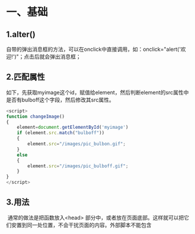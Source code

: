 # 一、基础

## 1.alter()	

自带的弹出消息框的方法，可以在onclick中直接调用，如：onclick="alert('欢迎!')"；点击后就会弹出消息框；

## 2.匹配属性

​	如下，先获取myimage这个id，赋值给element，然后判断element的src属性中是否有bulboff这个字段，然后修改其src属性。

```js
<script>
function changeImage()
{
	element=document.getElementById('myimage')
	if (element.src.match("bulboff"))
	{
		element.src="/images/pic_bulbon.gif";
	}
	else
	{
		element.src="/images/pic_bulboff.gif";
	}
}
</script>
```

## 3.用法

​	通常的做法是把函数放入\<head> 部分中，或者放在页面底部。这样就可以把它们安置到同一处位置，不会干扰页面的内容。外部脚本不能包含 <script> 标签。

## 4.输出

JavaScript 可以通过不同的方式来输出数据：

- 使用 **window.alert()** 弹出警告框。

- 使用 **document.write()** 方法将内容写到 HTML 文档中。

  > ```HTML
  > <p>我的第一个段落。</p>
  > <script>
  > document.write(Date());
  > </script>
  > ```

  使用 document.write() 仅仅向文档输出写内容。如果在文档已完成加载后执行 document.write，整个 HTML 页面将被覆盖。

  如下，日期会覆盖之前的内容，因为点击事件是后面在页面加载完再去点击触发的：

  ```html
  <body>
  <h1>我的第一个 Web 页面</h1>
  <p>我的第一个段落。</p>
  <button onclick="myFunction()">点我</button>
  <script>
  function myFunction() {
     	document.write(Date());
  }
  </script>
  </body>
  ```

- 使用 **innerHTML** 写入到 HTML 元素。

  > ```HTML
  > <p id="demo">我的第一个段落</p>
  > <script>
  > document.getElementById("demo").innerHTML = "段落已修改。";
  > </script>
  > ```

  **document.getElementById("demo")** 是使用 id 属性来查找 HTML 元素的 JavaScript 代码 。

  **innerHTML = "段落已修改。"** 是用于修改元素的 HTML 内容(innerHTML)的 JavaScript 代码。

- 使用 **console.log()** 写入到浏览器的控制台。

## 5.语法

JavaScript 使用 Unicode 字符集。Unicode 覆盖了所有的字符，包含标点等字符。

## 6.数据类型

- JavaScript 拥有动态类型

  JavaScript 拥有动态类型。这意味着相同的变量可用作不同的类型：

  > 实例
  >
  > var x;               // x 为 undefined
  > var x = 5;           // 现在 x 为数字
  > var x = "John";      // 现在 x 为字符串

- 字符串

  字符串是存储字符（比如 "Bill Gates"）的变量。字符串可以是引号中的任意文本。您可以使用单引号或双引号。

- JavaScript 只有一种数字类型。数字可以带小数点，也可以不带；极大或极小的数字可以通过科学（指数）计数法来书写。

- 数组

  > var cars=new Array();
  > cars[0]="Saab";
  > cars[1]="Volvo";
  > cars[2]="BMW";
  >
  > 或：var cars=new Array("Saab","Volvo","BMW");
  >
  > 或：var cars=["Saab","Volvo","BMW"];

- 对象

  对象由花括号分隔。在括号内部，对象的属性以名称和值对的形式 (name : value) 来定义。属性由逗号分隔：

  var person={firstname:"John", lastname:"Doe", id:5566};

  - 对象属性有两种寻址方式：

    > name=person.lastname;
    > name=person["lastname"];

- 声明变量类型

  当您声明新变量时，可以使用关键词 "new" 来声明其类型：

  > var carname=new String;
  > var x=      new Number;
  > var y=      new Boolean;
  > var cars=   new Array;
  > var person= new Object;

- 数据类型

> 在 JavaScript 中有 5 种不同的数据类型：
>
> - string
> - number
> - boolean
> - object
> - function
>
> 3 种对象类型：
>
> - Object
> - Date
> - Array
>
> 2 个不包含任何值的数据类型：
>
> - null
> - undefined

- **constructor** 属性返回所有 JavaScript 变量的构造函数。返回String()等类型的构造函数
- 类型转换
  - 全局方法 **String()** 可以将数字转换为字符串；该方法可用于任何类型的数字，字母，变量，表达式；Number 方法 **toString()** 也是有同样的效果。String()还可以将布尔类型的转换为字符串

## 7.函数

​	可以用return返回值，当执行完return时，函数会停止执行，也可以当初使用return去结束函数；可以用变量去接收返回的值。

- 局部变量

  > 在 JavaScript 函数内部声明的变量（使用 var）是*局部*变量，所以只能在函数内部访问它。（该变量的作用域是局部的），可以在不同的函数中使用名称相同的局部变量，因为只有声明过该变量的函数才能识别出该变量。只要函数运行完毕，本地变量就会被删除。

  在函数外声明的变量是*全局*变量，网页上的所有脚本和函数都能访问它。

- 变量生存期

  > JavaScript 变量的生命期从它们被声明的时间开始；局部变量会在函数运行以后被删除；全局变量会在页面关闭后被删除。

- 未声明的变量

  如果把值赋给尚未声明的变量，该变量将被自动作为 window 的一个属性。

  如：var1="Volvo";   可以用 console.log(window.var1); 打印，可以用delete var1删除。

## 8.常见的HTML事件

| 事件        | 描述                         |
| ----------- | ---------------------------- |
| onchange    | HTML 元素改变                |
| onclick     | 用户点击 HTML 元素           |
| onmouseover | 用户在一个HTML元素上移动鼠标 |
| onmouseout  | 用户从一个HTML元素上移开鼠标 |
| onkeydown   | 用户按下键盘按键             |
| onload      | 浏览器已完成页面的加载       |

## 9.字符串

​	可以用单引号或者双引号表示字符串，可以使用索引位置来访问字符串中的每个字符。

常见的转义字符：

| 代码 | 输出        |
| ---- | ----------- |
| \'   | 单引号      |
| \"   | 双引号      |
| \\   | 反斜杠      |
| \n   | 换行        |
| \r   | 回车        |
| \t   | tab(制表符) |
| \b   | 退格符      |
| \f   | 换页符      |

通常， JavaScript 字符串是原始值，可以使用字符创建： **var firstName = "John"**

但我们也可以使用 new 关键字将字符串定义为一个对象： **var firstName = new String("John")**

```js
var x = "John";
var y = new String("John");
typeof x // 返回 String
typeof y // 返回 Object
```

> var x = "John";              
> var y = new String("John");
> (x === y) // 结果为 false，因为 x 是字符串，y 是对象
>
> === 为绝对相等，即数据类型与值都必须相等。

原始值字符串，如 "John", 没有属性和方法(因为他们不是对象)。

原始值可以使用 JavaScript 的属性和方法，因为 JavaScript 在执行方法和属性时可以把原始值当作对象。

## 10.break和continue标签

break和continue这两个关键字带或不带标签都可以跳出代码块。

所谓标签引用，即如下，labelname: break labelname

```js
<script>
cars=["BMW","Volvo","Saab","Ford","asfa"];
list:{
	document.write(cars[0] + "<br>"); 
	document.write(cars[1] + "<br>"); 
	document.write(cars[2] + "<br>"); 
	continue list;
	document.write(cars[3] + "<br>"); 
	document.write(cars[4] + "<br>"); 
	document.write(cars[5] + "<br>"); 
}
</script>
```

## 11.正则表达式

语法：/正则表达式主体/修饰符(可选)

| 修饰符 | 描述                                                     |
| ------ | -------------------------------------------------------- |
| i      | 执行对大小写不敏感的匹配。                               |
| g      | 执行全局匹配（查找所有匹配而非在找到第一个匹配后停止）。 |
| m      | 执行多行匹配。                                           |

在 JavaScript 中，正则表达式通常用于两个字符串方法 : search() 和 replace()。

**search() 方法** 用于检索字符串中指定的子字符串，或检索与正则表达式相匹配的子字符串，并返回子串的起始位置。

**replace() 方法** 用于在字符串中用一些字符替换另一些字符，或替换一个与正则表达式匹配的子串。

```js
var str = "Visit Runoob!"; 
var n = str.search(/Runoob/i);
//返回：6
var str = document.getElementById("demo").innerHTML; 
var txt = str.replace(/microsoft/i,"Runoob");
// 等同于var txt = str.replace("Microsoft","Runoob");
// 返回：Visit Runoob!
```

### 正则表达式模式

方括号用于查找某个范围内的字符：

| 表达式 | 描述                       |
| ------ | -------------------------- |
| [abc]  | 查找方括号之间的任何字符。 |
| [0-9]  | 查找任何从 0 至 9 的数字。 |
| (x\|y) | 查找任何以 \| 分隔的选项。 |

元字符是拥有特殊含义的字符：

| 元字符 | 描述                                        |
| ------ | ------------------------------------------- |
| \d     | 查找数字。                                  |
| \s     | 查找空白字符。                              |
| \b     | 匹配单词边界。                              |
| \uxxxx | 查找以十六进制数 xxxx 规定的 Unicode 字符。 |

量词:

| 量词 | 描述                                  |
| ---- | ------------------------------------- |
| n+   | 匹配任何包含至少一个 *n* 的字符串。   |
| n*   | 匹配任何包含零个或多个 *n* 的字符串。 |
| n?   | 匹配任何包含零个或一个 *n* 的字符串。 |

**在 JavaScript 中，RegExp 对象是一个预定义了属性和方法的正则表达式对象。**

## 12.表单

### HTML约束验证

HTML5 新增了 HTML 表单的验证方式：约束验证（constraint validation）。

约束验证是表单被提交时浏览器用来实现验证的一种算法。

HTML 约束验证基于：

- **HTML 输入属性**
- **CSS 伪类选择器**
- **DOM 属性和方法**

#### 约束验证 HTML 输入属性

| 属性     | 描述                     |
| -------- | ------------------------ |
| disabled | 规定输入的元素不可用     |
| max      | 规定输入元素的最大值     |
| min      | 规定输入元素的最小值     |
| pattern  | 规定输入元素值的模式     |
| required | 规定输入元素字段是必需的 |
| type     | 规定输入元素的类型       |

完整列表，请查看 [HTML 输入属性](https://www.runoob.com/html/html5-form-attributes.html)。

#### 约束验证 CSS 伪类选择器

| 选择器    | 描述                                    |
| --------- | --------------------------------------- |
| :disabled | 选取属性为 "disabled" 属性的 input 元素 |
| :invalid  | 选取无效的 input 元素                   |
| :optional | 选择没有"required"属性的 input 元素     |
| :required | 选择有"required"属性的 input 元素       |
| :valid    | 选取有效值的 input 元素                 |

完整列表，请查看 [CSS 伪类](https://www.runoob.com/css/css-pseudo-classes.html)。

### JavaScript 表单验证

​	==JavaScript 可用来在数据被送往服务器前对 HTML 表单中的这些输入数据进行验证。==

> 表单数据经常需要使用 JavaScript 来验证其正确性：
>
> - 验证表单数据是否为空？
> - 验证输入是否是一个正确的email地址？
> - 验证日期是否输入正确？
> - 验证表单输入内容是否为数字型？

下面的函数用来检查用户是否已填写表单中的必填（或必选）项目。假如必填或必选项为空，那么警告框会弹出，并且函数的返回值为 false，否则函数的返回值则为 true（意味着数据没有问题）：

```HTML
<script>
function validateForm(){
    // 获取myForm标签中的fname属性
var x=document.forms["myForm"]["fname"].value;
if (x==null || x==""){
  alert("姓必须填写");
  return false;
  }
}
</script>
</head>
<body>
	
<form name="myForm" action="demo-form.php" onsubmit="return validateForm()" method="post">
姓: <input type="text" name="fname">
<input type="submit" value="提交">
</form>
```

### E-mail 验证

下面的函数检查输入的数据是否符合电子邮件地址的基本语法。

意思就是说，输入的数据必须包含 @ 符号和点号(.)。同时，@ 不可以是邮件地址的首字符，并且 @ 之后需有至少一个点号：

```HTML
<script>
function validateForm(){
    // 获取myForm这个标签的email的value
	var x=document.forms["myForm"]["email"].value;
	var atpos=x.indexOf("@");
	var dotpos=x.lastIndexOf(".");
	if (atpos<1 || dotpos<atpos+2 || dotpos+2>=x.length){
		alert("不是一个有效的 e-mail 地址");
  		return false;
	}
}
</script>
</head>
<body>
	
<form name="myForm" action="demo-form.php" onsubmit="return validateForm();" method="post">
Email: <input type="text" name="email">
<input type="submit" value="提交">
</form>
```

### JavaScript 验证 API

#### 约束验证 DOM 方法

| Property            | Description                                                  |
| ------------------- | ------------------------------------------------------------ |
| checkValidity()     | 如果 input 元素中的数据是合法的返回 true，否则返回 false。   |
| setCustomValidity() | 设置 input 元素的 validationMessage 属性，用于自定义错误提示信息的方法。使用 setCustomValidity 设置了自定义提示后，validity.customError 就会变成true，则 checkValidity 总是会返回false。如果要重新判断需要取消自定义提示，方式如下：`setCustomValidity('')  ，setCustomValidity(null)，  setCustomValidity(undefined)` |

```HTML
<body>
<p>输入数字并点击验证按钮:</p>
<input id="id1" type="number" min="100" max="300" required>
<button onclick="myFunction()">验证</button>
<p>如果输入的数字小于 100 或大于300，会提示错误信息。</p>
<p id="demo"></p>
<script>
function myFunction() {
    // 获取"id1"这个对象
    var inpObj = document.getElementById("id1");
    if (inpObj.checkValidity() == false) {
        document.getElementById("demo").innerHTML = inpObj.validationMessage;
    } else {
        document.getElementById("demo").innerHTML = "输入正确";
    }
}
</script>
</body>
```

### 约束验证 DOM 属性

| 属性              | 描述                                  |
| ----------------- | ------------------------------------- |
| validity          | 布尔属性值，返回 input 输入值是否合法 |
| validationMessage | 浏览器错误提示信息                    |
| willValidate      | 指定 input 是否需要验证               |

------

### Validity 属性

input 元素的 **validity 属性**包含一系列关于 validity 数据属性:

| 属性            | 描述                                                       |
| --------------- | ---------------------------------------------------------- |
| customError     | 设置为 true, 如果设置了自定义的 validity 信息。            |
| patternMismatch | 设置为 true, 如果元素的值不匹配它的模式属性。              |
| rangeOverflow   | 设置为 true, 如果元素的值大于设置的最大值。                |
| rangeUnderflow  | 设置为 true, 如果元素的值小于它的最小值。                  |
| stepMismatch    | 设置为 true, 如果元素的值不是按照规定的 step 属性设置。    |
| tooLong         | 设置为 true, 如果元素的值超过了 maxLength 属性设置的长度。 |
| typeMismatch    | 设置为 true, 如果元素的值不是预期相匹配的类型。            |
| valueMissing    | 设置为 true，如果元素 (required 属性) 没有值。             |
| valid           | 设置为 true，如果元素的值是合法的。                        |

```HTML
<p>输入数字并点击验证按钮:</p>
<input id="id1" type="number" max="100">
<button onclick="myFunction()">验证</button>
<p>如果输入的数字大于 100 ( input 的 max 属性), 会显示错误信息。</p>
<p id="demo"></p>
<script>
function myFunction() {
    var txt = "";
    if (document.getElementById("id1").validity.rangeOverflow) {
        txt = "输入的值太大了";
    } else {
        txt = "输入正确";
    }
    document.getElementById("demo").innerHTML = txt;
}
</script>
```

## 13.this关键字

面向对象语言中 this 表示当前对象的一个引用。

但在 JavaScript 中 this 不是固定不变的，它会随着执行环境的改变而改变。

- ==在方法中，this 表示该方法所属的对象==。

- 在函数中，this 表示全局对象。

- 在函数中，在严格模式下，this 是未定义的(undefined)。

- 在事件中，this 表示接收事件的元素。

  > ```
  > <h2>JavaScript <b>this</b> 关键字</h2>
  > //修改button的样式，点击后button会消失
  > <button onclick="this.style.display='none'">点我后我就消失了</button>
  > ```

- 类似 call() 和 apply() 方法可以将 this 引用到任何对象。

- 单独使用 this，则它指向全局(Global)对象。在浏览器中，window 就是该全局对象为 [**object Window**]。

```HTML
<h2>JavaScript <b>this</b> 关键字</h2>
<p>实例中，<b>this</b> 指向了 window 对象:</p>
<p id="demo"></p>
<script>
var x = this;
document.getElementById("demo").innerHTML = x;
</script>
//会输出
JavaScript this 关键字
实例中，this 指向了 window 对象:
[object Window]
```

- 显式函数绑定

  在 JavaScript 中函数也是对象，对象则有方法，apply 和 call 就是函数对象的方法。这两个方法异常强大，他们允许切换函数执行的上下文环境（context），即 this 绑定的对象。

  在下面实例中，==当我们使用 person2 作为参数来调用 person1.fullName 方法时, **this** 将指向 person2, 即便它是 person1 的方法==：

  ```HTML
  <h2>JavaScript this 关键字</h2>
  <p>实例中 <strong>this</strong> 指向了 person2，即便它是 person1 的方法:</p>
  <p id="demo"></p>
  <script>
  var person1 = {
    fullName: function() {
      return this.firstName + " " + this.lastName;
    }
  }
  var person2 = {
    firstName:"John",
    lastName: "Doe",
  }
  var x = person1.fullName.call(person2); 
  document.getElementById("demo").innerHTML = x; 
  </script>
  ```

## 14.let和const

let 声明的变量只在 let 命令所在的代码块内有效。

const 声明一个只读的常量，一旦声明，常量的值就不能改变。

使用 var 关键字声明的变量不具备块级作用域的特性，它在 {} 外依然能被访问到。

在 ES6 之前，是没有块级作用域的概念的，ES6 可以使用 let 关键字来实现块级作用域。

==let 声明的变量只在 let 命令所在的代码块 **{}** 内有效，在 **{}** 之外不能访问。==

```js
var x = 10;
// 这里输出 x 为 10
{ 
    let x = 2;
    // 这里输出 x 为 2
}
// 这里输出 x 为 10
```

在 JavaScript 中, 全局作用域是针对 JavaScript 环境。在 HTML 中, 全局作用域是针对 window 对象。

使用 **var** 关键字声明的全局作用域变量属于 window 对象，使用 **let** 关键字声明的全局作用域变量不属于 window 对象。

==const 用于声明一个或多个常量，声明时必须进行初始化，且初始化后值不可再修改。==

const定义常量与使用let 定义的变量相似：

- 二者都是块级作用域
- 都不能和它所在作用域内的其他变量或函数拥有相同的名称

两者还有以下两点区别：

- `const`声明的常量必须初始化，而`let`声明的变量不用
- const 定义常量的值不能通过再赋值修改，也不能再次声明。而 let 定义的变量值可以修改。

**const 的本质: const 定义的变量并非常量，并非不可变，它定义了一个常量引用一个值。使用 const 定义的对象或者数组，其实是可变的。**

## 15.JSON

JSON 是用于存储和传输数据的格式，它通常用于服务端向网页传递数据 。

> ==JSON 使用 JavaScript 语法，但是 JSON 格式仅仅是一个文本。文本可以被任何编程语言读取及作为数据格式传递。==

### 语法规则

- 数据为 键/值 对。
- 数据由逗号分隔。
- 大括号保存对象
- 方括号保存数组

### JSON 对象保存在大括号内。

就像在 JavaScript 中, 对象可以保存多个 键/值 对：

{"name":"Runoob", "url":"www.runoob.com"}

### JSON 数组保存在中括号内。

就像在 JavaScript 中, 数组可以包含对象：

"sites":[     {"name":"Runoob", "url":"www.runoob.com"},      {"name":"Google", "url":"www.google.com"},     {"name":"Taobao", "url":"www.taobao.com"} ]

```HTML
<h2>为 JSON 字符串创建对象</h2>
<p id="demo"></p>
<script>
var text = '{ "sites" : [' +
	'{ "name":"Runoob" , "url":"www.runoob.com" },' +
	'{ "name":"Google" , "url":"www.google.com" },' +
	'{ "name":"Taobao" , "url":"www.taobao.com" } ]}';
	
obj = JSON.parse(text);	// 转换为JS对象
document.getElementById("demo").innerHTML = obj.sites[2].name + " " + obj.sites[1].url;
</script>
```

| 函数                                                         | 描述                                           |
| ------------------------------------------------------------ | ---------------------------------------------- |
| [JSON.parse()](https://www.runoob.com/js/javascript-json-parse.html) | 用于将一个 JSON 字符串转换为 JavaScript 对象。 |
| [JSON.stringify()](https://www.runoob.com/js/javascript-json-stringify.html) | 用于将 JavaScript 值转换为 JSON 字符串。       |

## 16.void

**href="#"与href="javascript:void(0)"的区别**

**#** 包含了一个位置信息，默认的锚是**#top** 也就是网页的上端；而javascript:void(0), 仅仅表示一个死链接。

在页面很长的时候会使用 **#** 来定位页面的具体位置，格式为：**# + id**。

如果你要定义一个死链接请使用 javascript:void(0) 。

# 二、HTML DOM

当网页被加载时，浏览器会创建页面的文档对象模型（Document Object Model）。

**HTML DOM** 模型被构造为**对象**的树：

![DOM HTML tree](https://learningpics.oss-cn-shenzhen.aliyuncs.com/images/pic_htmltree.gif)

通过可编程的对象模型，JavaScript 获得了足够的能力来创建动态的 HTML。

- JavaScript 能够改变页面中的所有 HTML 元素
- JavaScript 能够改变页面中的所有 HTML 属性
- JavaScript 能够改变页面中的所有 CSS 样式
- JavaScript 能够对页面中的所有事件做出反应

## 查找 HTML 元素

有三种查找HTML元素的方法：

- 通过 id 找到 HTML 元素
- 通过标签名找到 HTML 元素
- 通过类名找到 HTML 元素

### 通过 id 查找 HTML 元素

在 DOM 中查找 HTML 元素的最简单的方法，是通过使用元素的 id。

本例查找 id="intro" 元素：var x=document.getElementById("intro");

> 如果找到该元素，则该方法将以对象（在 x 中）的形式返回该元素。如果未找到该元素，则 x 将包含 null。

### 通过标签名查找 HTML 元素

本例查找 id="main" 的元素，然后查找 id="main" 元素中的所有\<p> 元素：

> var x=document.getElementById("main");
> var y=x.getElementsByTagName("p");

### 通过类名找到 HTML 元素

本例通过 **getElementsByClassName** 函数来查找 class="intro" 的元素：

var x=document.getElementsByClassName("intro");

## 改变HTML

### 改变HTML标签的内容：

document.getElementById(*id*Name).innerHTML=*新的 HTML*

### 改变HTML属性：

document.getElementById(*id*).*attribute=新属性值*

> 比如改变图片的属性：
>
> ```HTML
> <img id="image" src="smiley.gif">
> <script>
> document.getElementById("image").src="landscape.jpg";
> </script>
> ```

## 改变CSS

### 改变HTML样式：

document.getElementById(*id*).style.*property*=*新样式*

如下面改变p标签的颜色，字体和大小

```HTML
<body>
<p id="p1">Hello World!</p>
<p id="p2">Hello World!</p>
<script>
document.getElementById("p2").style.color="blue";
document.getElementById("p2").style.fontFamily="Arial";
document.getElementById("p2").style.fontSize="larger";
</script>
<p>以上段落通过脚本修改。</p>
</body>
```

## HTML DOM事件

在事件发生时执行 JavaScript，比如当用户在 HTML 元素上点击时。如需在用户点击某个元素时执行代码，请向一个 HTML 事件属性添加 JavaScript 代码：

onclick=*JavaScript*

HTML 事件的例子：

- 当用户点击鼠标时
- 当网页已加载时
- 当图像已加载时
- 当鼠标移动到元素上时
- 当输入字段被改变时
- 当提交 HTML 表单时
- 当用户触发按键时

如：\<h1 onclick="this.innerHTML='Ooops!'">点击文本!\</h1>     点击时文本会变成Ooops

## 各种事件

- **onload 和 onunload 事件，它们会在用户进入或离开==页面==时被触发。**

> onload 事件可用于检测访问者的浏览器类型和浏览器版本，并基于这些信息来加载网页的正确版本。

- onload 和 onunload 事件可用于处理 cookie。
- onchange 事件，常结合对输入字段的验证来使用。
- onmouseover 和 onmouseout 事件可用于在用户的鼠标移至 HTML 元素上方或移出元素时触发函数。
- **onmousedown, onmouseup 以及 onclick 构成了鼠标点击事件的所有部分。**首先当点击鼠标按钮时，会触发 onmousedown 事件，当释放鼠标按钮时，会触发 onmouseup 事件，最后，当完成鼠标点击时，会触发 onclick 事件。

### addEventListener() 方法

addEventListener() 方法用于向指定元素添加事件句柄，它添加的事件句柄不会覆盖已存在的事件句柄。

可以向一个元素添加多个事件句柄，也可以向同个元素添加多个同类型的事件句柄，如：两个 "click" 事件。

可以向任何 DOM 对象添加事件监听，不仅仅是 HTML 元素。如： window 对象。

addEventListener() 方法可以更简单的控制事件（冒泡与捕获）。

当你使用 addEventListener() 方法时, JavaScript 从 HTML 标记中分离开来，可读性更强， 在没有控制HTML标记时也可以添加事件监听。

可以使用 removeEventListener() 方法来移除事件的监听。

> 如在用户点击按钮时触发监听事件：
>
> document.getElementById("myBtn").addEventListener("click", displayDate);

#### 语法

==*element*.addEventListener(*event, function, useCapture*);==

> 第一个参数是事件的类型 (如 "click" 或 "mousedown").
>
> 第二个参数是事件触发后调用的函数。
>
> 第三个参数是个布尔值用于描述事件是冒泡还是捕获。该参数是可选的。
>
> **注意:不要使用 "on" 前缀。 例如，使用 "click" ,而不是使用 "onclick"。**

#### 向原元素添加事件句柄

可以引用外部函数名

```js
element.addEventListener("click", myFunction);
function myFunction() {
    alert ("Hello World!");
}
```

#### 向同一个元素中添加多个事件句柄

addEventListener() 方法允许向同一个元素添加多个事件，且不会覆盖已存在的事件：

```js
element.addEventListener("mouseover", myFunction);
element.addEventListener("click", mySecondFunction);
element.addEventListener("mouseout", myThirdFunction);
```

#### 向 Window 对象添加事件句柄

​	addEventListener() 方法允许你在 HTML DOM 对象添加事件监听， HTML DOM 对象如： HTML 元素, HTML 文档, window 对象。或者其他支出的事件对象如: xmlHttpRequest 对象。

```JS
//当用户重置窗口大小时添加事件监听：
window.addEventListener("resize", function(){
    document.getElementById("demo").innerHTML = sometext;
});
```

#### 传递参数

当传递参数值时，使用"匿名函数"调用带参数的函数：

```HTML
<button id="myBtn">点我</button>
<p id="demo"></p>
<script>
var p1 = 5;
var p2 = 7;
    //不能直接引用myFunction(p1, p2)
document.getElementById("myBtn").addEventListener("click", function() {
    myFunction(p1, p2);
});
function myFunction(a, b) {
    var result = a * b;
    document.getElementById("demo").innerHTML = result;
}
</script>
```

#### 冒泡与捕获

==事件传递有两种方式：冒泡与捕获。==

事件传递定义了元素事件触发的顺序。 如果你将\<p> 元素插入到 \<div> 元素中，用户点击 \<p> 元素, 哪个元素的 "click" 事件先被触发呢？

在 *冒泡* 中，内部元素的事件会先被触发，然后再触发外部元素，即： \<p> 元素的点击事件先触发，然后会触发 \<div> 元素的点击事件。

在 *捕获* 中，外部元素的事件会先被触发，然后才会触发内部元素的事件，即： \<div> 元素的点击事件先触发 ，然后再触发 \<p> 元素的点击事件。

addEventListener() 方法可以指定 "useCapture" 参数来设置传递类型：

```JS
addEventListener(event, function, useCapture);
```

默认值为 false, 即冒泡传递，当值为 true 时, 事件使用捕获传递。

#### removeEventListener() 方法

> removeEventListener() 方法移除由 addEventListener() 方法添加的事件句柄:
>
> *element*.removeEventListener("mousemove", myFunction);

#### 创建新的 HTML 元素 (节点) - appendChild()

要创建新的 HTML 元素 (节点)需要先创建一个元素，然后在已存在的元素中添加它。

```js
<script>
var para = document.createElement("p");		// 创建 <p> 元素	
var node = document.createTextNode("这是一个新的段落。");	//为 <p> 元素添加文本节点
para.appendChild(node);		// 将文本节点添加到 <p> 元素中,在一个已存在的元素中添加 p 元素。
 
var element = document.getElementById("div1");	//查找已存在的元素
element.appendChild(para);	//添加到已存在的元素中
</script>
```

#### 创建新的 HTML 元素 (节点) - insertBefore()

将新元素添加到开始位置，可以使用 **insertBefore()** 方法:

#### 移除已存在的元素

要移除一个元素，你需要知道该元素的父元素,removeChild()方法

#### 替换 HTML 元素 - replaceChild()

### DOM集合

getElementsByTagName() 方法返回 [HTMLCollection](https://www.runoob.com/jsref/dom-htmlcollection.html) 对象。

```js
//获取文档所有的 <p> 元素：
var x = document.getElementsByTagName("p");
//集合中的元素可以通过索引(以 0 为起始位置)来访问,访问第二个 <p> 元素:
y = x[1];
//HTMLCollection 对象的 length 属性定义了集合中元素的数量，如：x.length表示<p> 元素的数量
```

修改所有\<p>元素的背景颜色：

```js
var myCollection = document.getElementsByTagName("p");
var i;
for (i = 0; i < myCollection.length; i++) {
    myCollection[i].style.backgroundColor = "red";
}
```

# 二、高级

## JavaScript 对象

JavaScript 提供多个内建对象，比如 String、Date、Array 等等。 对象只是带有属性和方法的特殊数据类型。

- 布尔型可以是一个对象。
- 数字型可以是一个对象。
- 字符串也可以是一个对象
- 日期是一个对象
- 数学和正则表达式也是对象
- 数组是一个对象
- 甚至函数也可以是对象

==对象只是一种特殊的数据。对象拥有**属性**和**方法**==。

### 创建 JavaScript 对象

通过 JavaScript，您能够定义并创建自己的对象。创建新对象有两种不同的方法：

- 定义并创建对象的实例

  ```
  person=new Object();
  person.firstname="John";
  person.lastname="Doe";
  person.age=50;
  person.eyecolor="blue";
  ```

- 使用函数来定义对象，然后创建新的对象实例

  ```js
  function person(firstname,lastname,age,eyecolor)
  {
      this.firstname=firstname;
      this.lastname=lastname;
      this.age=age;
      this.eyecolor=eyecolor;
  }
  ```

### prototype（原型对象）

所有的 JavaScript 对象都会从一个 prototype（原型对象）中继承属性和方法。

#### prototype 继承

所有的 JavaScript 对象都会从一个 prototype（原型对象）中继承属性和方法：

- `Date` 对象从 `Date.prototype` 继承。
- `Array` 对象从 `Array.prototype` 继承。
- `Person` 对象从 `Person.prototype` 继承。

所有 JavaScript 中的对象都是位于原型链顶端的 Object 的实例。

JavaScript 对象有一个指向一个原型对象的链。当试图访问一个对象的属性时，它不仅仅在该对象上搜寻，还会搜寻该对象的原型，以及该对象的原型的原型，依次层层向上搜索，直到找到一个名字匹配的属性或到达原型链的末尾。

`Date` 对象, `Array` 对象, 以及 `Person` 对象从 `Object.prototype` 继承。

#### 添加属性和方法

在所有已经存在的对象添加新的属性或方法，可以通过prototype实现。

使用 prototype 属性就可以给对象的构造函数添加新的属性：

```js
function Person(first, last, age, eyecolor) {
  this.firstName = first;
  this.lastName = last;
  this.age = age;
  this.eyeColor = eyecolor;
}
Person.prototype.nationality = "English";
//添加方法
Person.prototype.name = function() {
  return this.firstName + " " + this.lastName;
};
```

### Number 对象

JavaScript 只有一种数字类型，可以使用也可以不使用小数点来书写数字，极大或极小的数字可通过科学（指数）计数法来写。

**所有 JavaScript 数字均为 64 位。**

#### NaN - 非数字值

NaN 属性是代表非数字值的特殊值。该属性用于指示某个值不是数字。可以把 Number 对象设置为该值，来指示其不是数字值。可以使用 isNaN() 全局函数来判断一个值是否是 NaN 值。

### 字符串（String） 对象

字符串的属性和方法与Java中的大多数一样，一个字符串可以使用单引号或双引号。

- **match()**函数用来查找字符串中特定的字符，并且如果找到的话，则返回这个字符。

- **replace()** 方法在字符串中用某些字符替换另一些字符。

- 字符串大小写转换使用函数 **toUpperCase()** / **toLowerCase()。**

- 字符串使用**split()**函数转为数组:

  ```js
  <script>
  function myFunction(){
  	var str="a,b,c,d,e,f";
  	var n=str.split(",");
  	document.getElementById("demo").innerHTML=n[0];
  }
  </script>
  ```

- 特殊字符

  | 代码 | 输出   |
  | ---- | ------ |
  | \'   | 单引号 |
  | \"   | 双引号 |
  | \\   | 斜杆   |
  | \n   | 换行   |
  | \r   | 回车   |
  | \t   | tab    |
  | \b   | 空格   |
  | \f   | 换页   |

### Date（日期） 对象

#### 在线实例

```js
// 显示当前日期
<script>
var d=new Date();
document.write(d);
</script>
//使用 getFullYear() 获取年份。
<script>
function myFunction(){
	var d = new Date();
	var x = document.getElementById("demo");
	x.innerHTML=d.getFullYear();
    d.getTime();	//getTime() 返回从 1970 年 1 月 1 日至今的毫秒数。
    x.innerHTML=d.toUTCString();	//使用 toUTCString() 将当日的日期（根据 UTC）转换为字符串。
}
</script>
```

使用 getDay() 和数组来显示星期，而不仅仅是数字。

```js
<script>
function myFunction(){
	var d = new Date();
	var weekday=new Array(7);
	weekday[0]="周日";
	weekday[1]="周一";
	weekday[2]="周二";
	weekday[3]="周三";
	weekday[4]="周四";
	weekday[5]="周五";
	weekday[6]="周六";
	var x = document.getElementById("demo");
	x.innerHTML=weekday[d.getDay()];
}
</script>
```

在网页上显示一个钟表。

```html
<!DOCTYPE html>
<html>
<head>
<meta charset="utf-8">
<title>菜鸟教程(runoob.com)</title>
<script>
function startTime(){
	var today=new Date();
	var h=today.getHours();
	var m=today.getMinutes();
	var s=today.getSeconds();// 在小于10的数字前加一个‘0’
	m=checkTime(m);
	s=checkTime(s);
	document.getElementById('txt').innerHTML=h+":"+m+":"+s;
	t=setTimeout(function(){startTime()},500);
}
function checkTime(i){
	if (i<10){
		i="0" + i;
	}
	return i;
}
</script>
</head>
<body onload="startTime()">
```

### Array（数组） 对象

#### 在线实例

```js
//合并两个数组,如下输出：Cecilie,Lone,Emil,Tobias,Linus
<script>
var hege = ["Cecilie", "Lone"];
var stale = ["Emil", "Tobias", "Linus"];
var children = hege.concat(stale);
var family = parents.concat(brothers, children);	// 合并三个数组，其中brothers,children和parents都是数组
document.write(children);
</script>
```

##### 用数组元素组成字符串

```js
<script>
function myFunction(){
	var fruits = ["Banana", "Orange", "Apple", "Mango"];
    fruits.toString();	// 将数组转换为字符串
    fruits.pop();	// 删除最后一个元素
    fruits.shift();	// 删除第一个元素
    var citrus = fruits.slice(1,3);		// 截取数组下标 1 到 2 的元素，从一个数组中选择元素
    fruits.push("Kiwi")		// 在数组末尾添加新的元素
    fruits.unshift("Lemon","Pineapple");	// 在数组的开头添加新元素
    fruits.splice(2,0,"Lemon","Kiwi");	// 在第二个位置添加两个元素
    fruits.reverse();		//将一个数组中的元素的顺序反转排序
	var x=document.getElementById("demo");
	x.innerHTML=fruits.join();
}
</script>
```

##### 数组排序

```js
// 按字母升序排序
<script>
function myFunction(){
	var fruits = ["Banana", "Orange", "Apple", "Mango"];
	fruits.sort();
	var x=document.getElementById("demo");
	x.innerHTML=fruits;
}
</script>
// 按数字升/降序排序
<script>
function myFunction(){
	var points = [40,100,1,5,25,10];
	points.sort(function(a,b){return a-b});		// 升序
    points.sort(function(a,b){return b-a});		// 降序	
	var x=document.getElementById("demo");
	x.innerHTML=points;
}
</script>
```

### RegExp 对象

#### 语法

> var patt=new RegExp(pattern,modifiers);  或
>
> var patt=/pattern/modifiers;
>
> 如：var patt1 = /runoob/i;

- 模式描述了一个表达式模型。
- 修饰符(modifiers)描述了检索是否是全局，区分大小写等。

> **注意：**当使用构造函数创造正则对象时，需要常规的字符转义规则（在前面加反斜杠 \）。比如，以下是等价的：
>
> ```
> var re = new RegExp("\\w+");
> var re = /\w+/;
> ```

exec() 方法检索字符串中的指定值。返回值是被找到的值。如果没有发现匹配，则返回 null。

#### 修饰符

修饰符用于执行区分大小写和全局匹配:

| 修饰符                                             | 描述                                                     |
| -------------------------------------------------- | -------------------------------------------------------- |
| [i](https://www.runoob.com/js/jsref-regexp-i.html) | 执行对大小写不敏感的匹配。                               |
| [g](https://www.runoob.com/js/jsref-regexp-g.html) | 执行全局匹配（查找所有匹配而非在找到第一个匹配后停止）。 |
| m                                                  | 执行多行匹配。                                           |

#### 方括号

方括号用于查找某个范围内的字符：

| 表达式                                                       | 描述                               |
| ------------------------------------------------------------ | ---------------------------------- |
| [[abc\]](https://www.runoob.com/jsref/jsref-regexp-charset.html) | 查找方括号之间的任何字符。         |
| [[^abc\]](https://www.runoob.com/jsref/jsref-regexp-charset-not.html) | 查找任何不在方括号之间的字符。     |
| [0-9]                                                        | 查找任何从 0 至 9 的数字。         |
| [a-z]                                                        | 查找任何从小写 a 到小写 z 的字符。 |
| [A-Z]                                                        | 查找任何从大写 A 到大写 Z 的字符。 |
| [A-z]                                                        | 查找任何从大写 A 到小写 z 的字符。 |
| [adgk]                                                       | 查找给定集合内的任何字符。         |
| [^adgk]                                                      | 查找给定集合外的任何字符。         |
| (red\|blue\|green)                                           | 查找任何指定的选项。               |

#### 元字符

元字符（Metacharacter）是拥有特殊含义的字符：

| 元字符                                                       | 描述                                        |
| ------------------------------------------------------------ | ------------------------------------------- |
| [.](https://www.runoob.com/jsref/jsref-regexp-dot.html)      | 查找单个字符，除了换行和行结束符。          |
| [\w](https://www.runoob.com/jsref/jsref-regexp-wordchar.html) | 查找单词字符。                              |
| [\W](https://www.runoob.com/jsref/jsref-regexp-wordchar-non.html) | 查找非单词字符。                            |
| [\d](https://www.runoob.com/jsref/jsref-regexp-digit.html)   | 查找数字。                                  |
| [\D](https://www.runoob.com/jsref/jsref-regexp-digit-non.html) | 查找非数字字符。                            |
| [\s](https://www.runoob.com/jsref/jsref-regexp-whitespace.html) | 查找空白字符。                              |
| [\S](https://www.runoob.com/jsref/jsref-regexp-whitespace-non.html) | 查找非空白字符。                            |
| [\b](https://www.runoob.com/jsref/jsref-regexp-begin.html)   | 匹配单词边界。                              |
| [\B](https://www.runoob.com/jsref/jsref-regexp-begin-not.html) | 匹配非单词边界。                            |
| \0                                                           | 查找 NULL 字符。                            |
| [\n](https://www.runoob.com/jsref/jsref-regexp-newline.html) | 查找换行符。                                |
| \f                                                           | 查找换页符。                                |
| \r                                                           | 查找回车符。                                |
| \t                                                           | 查找制表符。                                |
| \v                                                           | 查找垂直制表符。                            |
| [\xxx](https://www.runoob.com/jsref/jsref-regexp-octal.html) | 查找以八进制数 xxx 规定的字符。             |
| [\xdd](https://www.runoob.com/jsref/jsref-regexp-hex.html)   | 查找以十六进制数 dd 规定的字符。            |
| [\uxxxx](https://www.runoob.com/jsref/jsref-regexp-unicode-hex.html) | 查找以十六进制数 xxxx 规定的 Unicode 字符。 |

#### 量词

| 量词                                                         | 描述                                                         |
| ------------------------------------------------------------ | ------------------------------------------------------------ |
| [n+](https://www.runoob.com/jsref/jsref-regexp-onemore.html) | 匹配任何包含至少一个 n 的字符串。例如，/a+/ 匹配 "candy" 中的 "a"，"caaaaaaandy" 中所有的 "a"。 |
| [n*](https://www.runoob.com/jsref/jsref-regexp-zeromore.html) | 匹配任何包含零个或多个 n 的字符串。例如，/bo*/ 匹配 "A ghost booooed" 中的 "boooo"，"A bird warbled" 中的 "b"，但是不匹配 "A goat grunted"。 |
| [n?](https://www.runoob.com/jsref/jsref-regexp-zeroone.html) | 匹配任何包含零个或一个 n 的字符串。例如，/e?le?/ 匹配 "angel" 中的 "el"，"angle" 中的 "le"。 |
| [n{X}](https://www.runoob.com/jsref/jsref-regexp-nx.html)    | 匹配包含 X 个 n 的序列的字符串。例如，/a{2}/ 不匹配 "candy," 中的 "a"，但是匹配 "caandy," 中的两个 "a"，且匹配 "caaandy." 中的前两个 "a"。 |
| [n{X,}](https://www.runoob.com/jsref/jsref-regexp-nxcomma.html) | X 是一个正整数。前面的模式 n 连续出现至少 X 次时匹配。例如，/a{2,}/ 不匹配 "candy" 中的 "a"，但是匹配 "caandy" 和 "caaaaaaandy." 中所有的 "a"。 |
| [n{X,Y}](https://www.runoob.com/jsref/jsref-regexp-nxy.html) | X 和 Y 为正整数。前面的模式 n 连续出现至少 X 次，至多 Y 次时匹配。例如，/a{1,3}/ 不匹配 "cndy"，匹配 "candy," 中的 "a"，"caandy," 中的两个 "a"，匹配 "caaaaaaandy" 中的前面三个 "a"。注意，当匹配 "caaaaaaandy" 时，即使原始字符串拥有更多的 "a"，匹配项也是 "aaa"。 |
| [n$](https://www.runoob.com/jsref/jsref-regexp-ndollar.html) | 匹配任何结尾为 n 的字符串。                                  |
| [^n](https://www.runoob.com/jsref/jsref-regexp-ncaret.html)  | 匹配任何开头为 n 的字符串。                                  |
| [?=n](https://www.runoob.com/jsref/jsref-regexp-nfollow.html) | 匹配任何其后紧接指定字符串 n 的字符串。                      |
| [?!n](https://www.runoob.com/jsref/jsref-regexp-nfollow-not.html) | 匹配任何其后没有紧接指定字符串 n 的字符串。                  |

#### RegExp 对象方法

| 方法                                                         | 描述                                               |
| ------------------------------------------------------------ | -------------------------------------------------- |
| [compile](https://www.runoob.com/jsref/jsref-regexp-compile.html) | 在 1.5 版本中已废弃。 编译正则表达式。             |
| [exec](https://www.runoob.com/jsref/jsref-exec-regexp.html)  | 检索字符串中指定的值。返回找到的值，并确定其位置。 |
| [test](https://www.runoob.com/jsref/jsref-test-regexp.html)  | 检索字符串中指定的值。返回 true 或 false。         |
| [toString](https://www.runoob.com/jsref/jsref-regexp-tostring.html) | 返回正则表达式的字符串。                           |

#### 支持正则表达式的 String 对象的方法

| 方法                                                    | 描述                             | FF   | IE   |
| ------------------------------------------------------- | -------------------------------- | ---- | ---- |
| [search](https://www.runoob.com/js/jsref-search.html)   | 检索与正则表达式相匹配的值。     | 1    | 4    |
| [match](https://www.runoob.com/js/jsref-match.html)     | 找到一个或多个正则表达式的匹配。 | 1    | 4    |
| [replace](https://www.runoob.com/js/jsref-replace.html) | 替换与正则表达式匹配的子串。     | 1    | 4    |
| [split](https://www.runoob.com/js/jsref-split.html)     | 把字符串分割为字符串数组。       | 1    | 4    |

------

#### RegExp 对象属性

| 属性                                                         | 描述                                               |
| ------------------------------------------------------------ | -------------------------------------------------- |
| [constructor](https://www.runoob.com/jsref/jsref-regexp-constructor.html) | 返回一个函数，该函数是一个创建 RegExp 对象的原型。 |
| [global](https://www.runoob.com/jsref/jsref-regexp-global.html) | 判断是否设置了 "g" 修饰符                          |
| [ignoreCase](https://www.runoob.com/jsref/jsref-regexp-ignorecase.html) | 判断是否设置了 "i" 修饰符                          |
| [lastIndex](https://www.runoob.com/jsref/jsref-lastindex-regexp.html) | 用于规定下次匹配的起始位置                         |
| [multiline](https://www.runoob.com/jsref/jsref-multiline-regexp.html) | 判断是否设置了 "m" 修饰符                          |
| [source](https://www.runoob.com/jsref/jsref-source-regexp.html) | 返回正则表达式的匹配模式                           |

## Window - 浏览器对象模型

### Window Location

==window.location 对象用于获得当前页面的地址 (URL)，并把浏览器重定向到新的页面。==

**window.location** 对象在编写时可不使用 window 这个前缀。 

- location.hostname 返回 web 主机的域名
- location.pathname 返回当前页面的路径和文件名
- location.port 返回 web 主机的端口 （80 或 443）
- location.protocol 返回所使用的 web 协议（http:// 或 https://）

### Window History

window.history 对象包含浏览器的历史,在编写时可不使用 window 这个前缀。

- history.back() - 与在浏览器点击后退按钮相同，加载历史列表中的前一个 URL。
- history.forward() - 与在浏览器中点击向前按钮相同，加载历史列表中的下一个 URL。

### 弹窗

可以在 JavaScript 中创建三种消息框：警告框、确认框、提示框。

#### 警告框

警告框经常用于确保用户可以得到某些信息。当警告框出现后，用户需要点击确定按钮才能继续进行操作。

window.alert("*sometext*");

**window.alert()** 方法可以不带上window对象，直接使用**alert()**方法。

#### 确认框

确认框通常用于验证是否接受用户操作。

> 当确认卡弹出时，用户可以点击 "确认" 或者 "取消" 来确定用户操作。
>
> 当你点击 "确认", 确认框返回 true， 如果点击 "取消", 确认框返回 false。

**window.confirm()** 方法可以不带上window对象，直接使用**confirm()**方法。

#### 提示框

提示框经常用于提示用户在进入页面前输入某个值。

> 当提示框出现后，用户需要输入某个值，然后点击确认或取消按钮才能继续操纵。
>
> 如果用户点击确认，那么返回值为输入的值。如果用户点击取消，那么返回值为 null。

window.prompt("*sometext*","*defaultvalue*");

```js
<script>
function myFunction(){
	var x;
	var person=prompt("请输入你的名字","Harry Potter");
	if (person!=null && person!=""){
	    x="你好 " + person + "! 今天感觉如何?";
	    document.getElementById("demo").innerHTML=x;
	}
}
</script>
```

### 计时事件

- setInterval() - 间隔指定的毫秒数不停地执行指定的代码。(多次)
- setTimeout() - 在指定的毫秒数后执行指定代码。(一次)

**注意:** setInterval() 和 setTimeout() 是 HTML DOM Window对象的两个方法。

#### setInterval() 方法

==setInterval() 间隔指定的毫秒数不停地执行指定的代码==

window.setInterval("*javascript function*",*milliseconds*);

**window.setInterval()** 方法可以不使用 window 前缀，直接使用函数 **setInterval()**。

> setInterval() 第一个参数是函数（function）。第二个参数间隔的毫秒数。**注意:** 1000 毫秒是一秒。

```html
<p>在页面显示一个时钟</p>
<p id="demo"></p>
<script>
var myVar=setInterval(function(){myTimer()},1000);
function myTimer(){
	var d=new Date();
	var t=d.toLocaleTimeString();
	document.getElementById("demo").innerHTML=t;
}
</script>
```

##### clearInterval() 方法用于停止 setInterval() 方法执行的函数代码。

window.clearInterval(*intervalVariable*)

**window.clearInterval()** 方法可以不使用window前缀，直接使用函数**clearInterval()**。

> 要使用 clearInterval() 方法, 在创建计时方法时你必须使用全局变量：
>
> myVar=setInterval("*javascript function*",*milliseconds*);

#### setTimeout() 方法

myVar= window.setTimeout("*javascript function*", *milliseconds*);

setTimeout() 方法会返回某个值。在上面的语句中，值被储存在名为 myVar 的变量中。假如你希望取消这个 setTimeout()，你可以使用这个变量名来指定它。

setTimeout() 的第一个参数是含有 JavaScript 语句的字符串。这个语句可能诸如 "alert('5 seconds!')"，或者对函数的调用，诸如 alertMsg。

第二个参数指示从当前起多少毫秒后执行第一个参数。

提示：1000 毫秒等于一秒。

```js
//等待3秒，然后弹出 "Hello":
setTimeout(function(){alert("Hello")},3000);
```

##### clearTimeout() 方法用于停止执行setTimeout()方法的函数代码。

window.clearTimeout(*timeoutVariable*)

> **window.clearTimeout()** 方法可以不使用window 前缀。
>
> 要使用clearTimeout() 方法, 你必须在创建超时方法中（setTimeout）使用全局变量:
>
> myVar=setTimeout("*javascript function*",*milliseconds*);
>
> 如果函数还未被执行，你可以使用 clearTimeout() 方法来停止执行函数代码。

## Cookie

​	Cookie 是一些数据, 用于存储 web 页面的用户信息，存储于你电脑上的文本文件中。当 web 服务器向浏览器发送 web 页面时，在连接关闭后，服务端不会记录用户的信息。

Cookie 的作用就是用于解决 "如何记录客户端的用户信息":

- 当用户访问 web 页面时，他的名字可以记录在 cookie 中。
- 在用户下一次访问该页面时，可以在 cookie 中读取用户访问记录。

Cookie 以名/值对形式存储，如: username=John Doe

当浏览器从服务器上请求 web 页面时， 属于该页面的 cookie 会被添加到该请求中。服务端通过这种方式来获取用户的信息。

### 创建Cookie

可以使用 **document.cookie** 属性来创建 、读取、及删除 cookie。

JavaScript 中，创建 cookie 如下所示：

> document.cookie="username=John Doe";

为 cookie 添加一个过期时间（以 UTC 或 GMT 时间）。默认情况下，cookie 在浏览器关闭时删除：

> document.cookie="username=John Doe; expires=Thu, 18 Dec 2043 12:00:00 GMT";

使用 path 参数告诉浏览器 cookie 的路径。默认情况下，cookie 属于当前页面。

> document.cookie="username=John Doe; expires=Thu, 18 Dec 2043 12:00:00 GMT; path=/";

**读取 cookie：	var x = document.cookie;**

> document.cookie 将以字符串的方式返回所有的 cookie，类型格式： cookie1=value; cookie2=value; cookie3=value;

**修改 cookie 类似于创建 cookie，如下所示：**

> document.cookie="username=John Smith; expires=Thu, 18 Dec 2043 12:00:00 GMT; path=/";
>
> 旧的 cookie 将被覆盖。

删除 cookie 非常简单，只需要设置 expires 参数为以前的时间即可，如下所示，设置为 Thu, 01 Jan 1970 00:00:00 GMT:

> document.cookie = "username=; expires=Thu, 01 Jan 1970 00:00:00 GMT";
>
> 注意，当您删除时不必指定 cookie 的值。

### 实例

创建 cookie 来存储访问者名称。

首先，访问者访问 web 页面, 他将被要求填写自己的名字。该名字会存储在 cookie 中。访问者下一次访问页面时，他会看到一个欢迎的消息。在这个实例中我们会创建 3 个 JavaScript 函数:

1. 设置 cookie 值的函数
2. 获取 cookie 值的函数
3. 检测 cookie 值的函数

```js
<script>
//创建一个函数用于存储访问者的名字，cookie 的名称为 cname，cookie 的值为 cvalue，并设置了 cookie 的过期时间 expires。
//该函数设置了 cookie 名、cookie 值、cookie过期时间。 
function setCookie(cname,cvalue,exdays){
	var d = new Date();
	d.setTime(d.getTime()+(exdays*24*60*60*1000));
	var expires = "expires="+d.toGMTString();
	document.cookie = cname+"="+cvalue+"; "+expires;
}
/*创建一个函数用户返回指定 cookie 的值，cookie 名的参数为 cname。创建一个文本变量用于检索指定 cookie :cname + "="；使用分号来分割 document.cookie 字符串，并将分割后的字符串数组赋值给 ca (ca = document.cookie.split(';'))。
循环 ca 数组 (i=0;i<ca.length;i++)，然后读取数组中的每个值，并去除前后空格 (c=ca[i].trim())。
如果找到 cookie(c.indexOf(name) == 0)，返回 cookie 的值 (c.substring(name.length,c.length)。
如果没有找到 cookie, 返回 ""。
*/
function getCookie(cname){
	var name = cname + "=";
	var ca = document.cookie.split(';');
	for(var i=0; i<ca.length; i++) {
		var c = ca[i].trim();
		if (c.indexOf(name)==0) { return c.substring(name.length,c.length); }
	}
	return "";
}
//创建一个检测 cookie 是否创建的函数。如果设置了 cookie，将显示一个问候信息。如果没有设置 cookie，将会显示一个弹窗用于询问访问者的名字，并调用 setCookie 函数将访问者的名字存储 365 天：
function checkCookie(){
	var user=getCookie("username");
	if (user!=""){
		alert("欢迎 " + user + " 再次访问");
	}
	else {
		user = prompt("请输入你的名字:","");
  		if (user!="" && user!=null){
    		setCookie("username",user,30);
    	}
	}
}
</script>
</head>
<body onload="checkCookie()"></body>
```



参照：菜鸟教程
